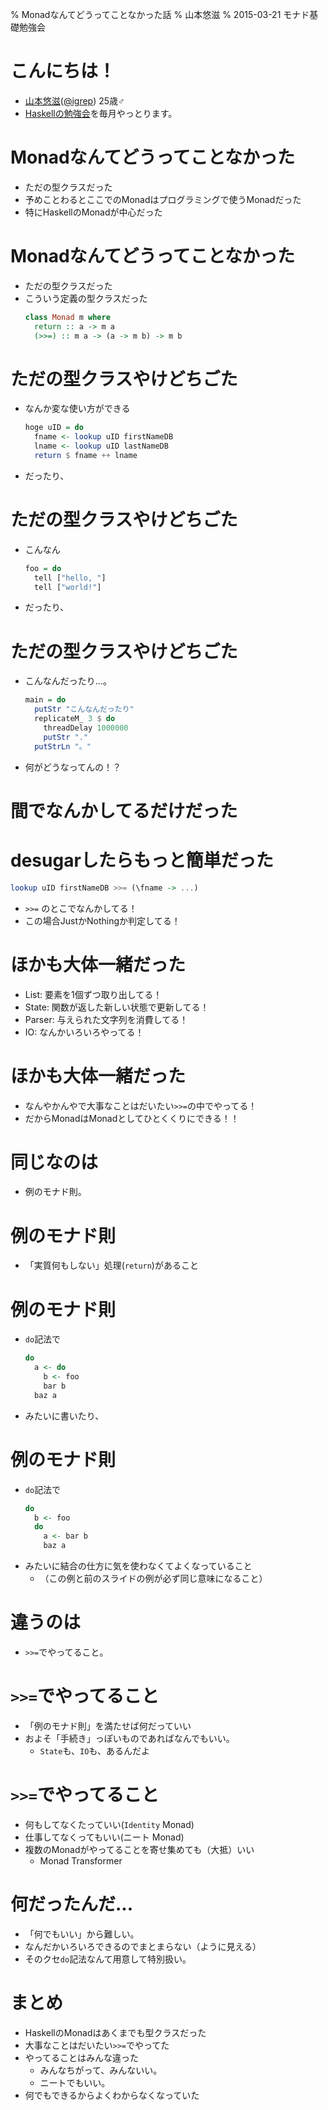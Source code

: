 % Monadなんてどうってことなかった話
% 山本悠滋
% 2015-03-21 モナド基礎勉強会

# こんにちは！

- [山本悠滋](https://plus.google.com/u/0/+YujiYamamoto_igrep/about)([\@igrep](https://twitter.com/igrep)) 25歳♂
- [Haskellの勉強会](http://connpass.com/series/754/)を毎月やっとります。

# Monadなんてどうってことなかった

- ただの型クラスだった
- 予めことわるとここでのMonadはプログラミングで使うMonadだった
- 特にHaskellのMonadが中心だった

# Monadなんてどうってことなかった

- ただの型クラスだった
- こういう定義の型クラスだった
    ```haskell
    class Monad m where
      return :: a -> m a
      (>>=) :: m a -> (a -> m b) -> m b
    ```

# ただの型クラスやけどちごた

- なんか変な使い方ができる
    ```haskell
    hoge uID = do
      fname <- lookup uID firstNameDB
      lname <- lookup uID lastNameDB
      return $ fname ++ lname
    ```
- だったり、

# ただの型クラスやけどちごた

- こんなん
    ```haskell
    foo = do
      tell ["hello, "]
      tell ["world!"]
    ```
- だったり、

# ただの型クラスやけどちごた

- こんなんだったり...。
    ```haskell
    main = do
      putStr "こんなんだったり"
      replicateM_ 3 $ do
        threadDelay 1000000
        putStr "."
      putStrLn "。"
    ```
- 何がどうなってんの！？

# 間でなんかしてるだけだった

# desugarしたらもっと簡単だった

```haskell
lookup uID firstNameDB >>= (\fname -> ...)
```

- `>>=` のとこでなんかしてる！
- この場合JustかNothingか判定してる！

# ほかも大体一緒だった

- List: 要素を1個ずつ取り出してる！
- State: 関数が返した新しい状態で更新してる！
- Parser: 与えられた文字列を消費してる！
- IO: なんかいろいろやってる！

# ほかも大体一緒だった

- なんやかんやで大事なことはだいたい`>>=`の中でやってる！
- だからMonadはMonadとしてひとくくりにできる！！

# 同じなのは

- 例のモナド則。

# 例のモナド則

- 「実質何もしない」処理(`return`)があること

# 例のモナド則

- `do`記法で
    ```haskell
    do
      a <- do
        b <- foo
        bar b
      baz a
    ```
- みたいに書いたり、

# 例のモナド則

- `do`記法で
    ```haskell
    do
      b <- foo
      do
        a <- bar b
        baz a
    ```
- みたいに結合の仕方に気を使わなくてよくなっていること
    - （この例と前のスライドの例が必ず同じ意味になること）

# 違うのは

- `>>=`でやってること。

# `>>=`でやってること

- 「例のモナド則」を満たせば何だっていい
- およそ「手続き」っぽいものであればなんでもいい。
    - `State`も、`IO`も、あるんだよ

# `>>=`でやってること

- 何もしてなくたっていい(`Identity` Monad)
- 仕事してなくってもいい(ニート Monad)
- 複数のMonadがやってることを寄せ集めても（大抵）いい
    - Monad Transformer

# 何だったんだ...

- 「何でもいい」から難しい。
- なんだかいろいろできるのでまとまらない（ように見える）
- そのクセ`do`記法なんて用意して特別扱い。

# まとめ

- HaskellのMonadはあくまでも型クラスだった
- 大事なことはだいたい`>>=`でやってた
- やってることはみんな違った
    - みんなちがって、みんないい。
    - ニートでもいい。
- 何でもできるからよくわからなくなっていた
